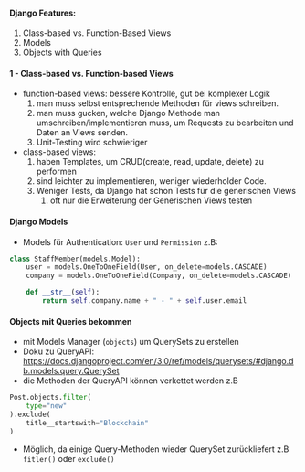 #### Django Features:

1. Class-based vs. Function-Based Views
2. Models
3. Objects with Queries

#### 1 - Class-based vs. Function-based Views

* function-based views: bessere Kontrolle, gut bei komplexer Logik
    1. man muss selbst entsprechende Methoden für views schreiben.
    2. man muss gucken, welche Django Methode man umschreiben/implementieren muss, um Requests zu bearbeiten und Daten an Views senden.
    3. Unit-Testing wird schwieriger
* class-based views:
    1. haben Templates, um CRUD(create, read, update, delete) zu performen
    2. sind leichter zu implementieren, weniger wiederholder Code.
    3. Weniger Tests, da Django hat schon Tests für die generischen Views
        1. oft nur die Erweiterung der Generischen Views testen

#### Django Models

* Models für Authentication: `User` und `Permission` z.B:

```py
class StaffMember(models.Model):
    user = models.OneToOneField(User, on_delete=models.CASCADE)
    company = models.OneToOneField(Company, on_delete=models.CASCADE)

    def __str__(self):
        return self.company.name + " - " + self.user.email
```

#### Objects mit Queries bekommen

* mit Models Manager (`objects`) um QuerySets zu erstellen
* Doku zu QueryAPI: https://docs.djangoproject.com/en/3.0/ref/models/querysets/#django.db.models.query.QuerySet
* die Methoden der QueryAPI können verkettet werden z.B

```py
Post.objects.filter(
    type="new"
).exclude(
    title__startswith="Blockchain"
)
```
* Möglich, da einige Query-Methoden wieder QuerySet zurückliefert z.B `fitler()` oder `exclude()`